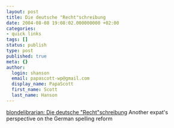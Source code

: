 ```yaml
---
layout: post
title: Die deutsche "Recht"schreibung
date: 2004-08-08 19:08:02.000000000 +02:00
categories:
- quick links
tags: []
status: publish
type: post
published: true
meta: {}
author:
  login: shanson
  email: papascott-wp@gmail.com
  display_name: PapaScott
  first_name: Scott
  last_name: Hanson
---
```

<p><a href="http://www.mblog.com/blondelibrarian/075203.html">blondelibrarian: Die deutsche "Recht"schreibung</a> Another expat's perspective on the German spelling reform</p>
